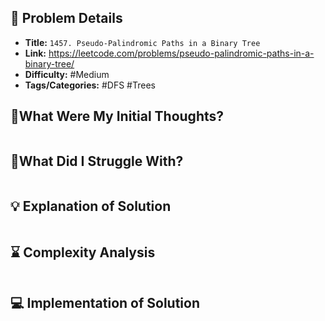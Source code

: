 ## 📝 Problem Details

- **Title:** `1457. Pseudo-Palindromic Paths in a Binary Tree`
- **Link:** https://leetcode.com/problems/pseudo-palindromic-paths-in-a-binary-tree/
- **Difficulty:** #Medium 
- **Tags/Categories:** #DFS #Trees 

## 💭What Were My Initial Thoughts?

```

```

## 🤔What Did I Struggle With?

```

```

## 💡 Explanation of Solution

```

```

## ⌛ Complexity Analysis

```

```

## 💻 Implementation of Solution

```cpp

```